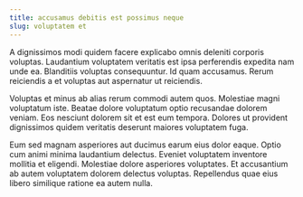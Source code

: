```yaml
---
title: accusamus debitis est possimus neque
slug: voluptatem et
---
```


A dignissimos modi quidem facere explicabo omnis deleniti corporis voluptas. Laudantium voluptatem veritatis est ipsa perferendis expedita nam unde ea. Blanditiis voluptas consequuntur. Id quam accusamus. Rerum reiciendis a et voluptas aut aspernatur ut reiciendis.

Voluptas et minus ab alias rerum commodi autem quos. Molestiae magni voluptatum iste. Beatae dolore voluptatum optio recusandae dolorem veniam. Eos nesciunt dolorem sit et est eum tempora. Dolores ut provident dignissimos quidem veritatis deserunt maiores voluptatem fuga.

Eum sed magnam asperiores aut ducimus earum eius dolor eaque. Optio cum animi minima laudantium delectus. Eveniet voluptatem inventore mollitia et eligendi. Molestiae dolore asperiores voluptates. Et accusantium ab autem voluptatem dolorem delectus voluptas. Repellendus quae eius libero similique ratione ea autem nulla.
